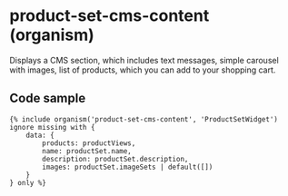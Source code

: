 # product-set-cms-content (organism)

Displays a CMS section, which includes text messages, simple carousel with images, list of products, which you can add to your shopping cart.

## Code sample

```
{% include organism('product-set-cms-content', 'ProductSetWidget') ignore missing with {
    data: {
        products: productViews,
        name: productSet.name,
        description: productSet.description,
        images: productSet.imageSets | default([])
    }
} only %}
```
